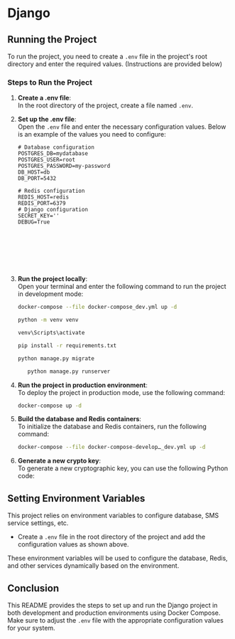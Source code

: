 
# Django 


## Running the Project

To run the project, you need to create a `.env` file in the project's root directory and enter the required values. (Instructions are provided below)

### Steps to Run the Project

1. **Create a .env file**:  
   In the root directory of the project, create a file named `.env`.

2. **Set up the .env file**:  
   Open the `.env` file and enter the necessary configuration values. Below is an example of the values you need to configure:

   ```env
   # Database configuration
   POSTGRES_DB=mydatabase
   POSTGRES_USER=root
   POSTGRES_PASSWORD=my-password
   DB_HOST=db
   DB_PORT=5432
   
   # Redis configuration
   REDIS_HOST=redis
   REDIS_PORT=6379
   # Django configuration
   SECRET_KEY=''
   DEBUG=True








4. **Run the project locally**:  
   Open your terminal and enter the following command to run the project in development mode:
      ```bash
   docker-compose --file docker-compose_dev.yml up -d
   ```
   
   ```bash
   python -m venv venv
   ```
   
   ```bash
   venv\Scripts\activate
   ```
   
   ```bash
   pip install -r requirements.txt
   ```
   
   ```bash
   python manage.py migrate
   ```
   ```bash
      python manage.py runserver   
   ```
   



6. **Run the project in production environment**:  
   To deploy the project in production mode, use the following command:

   ```bash
   docker-compose up -d
   ```

7. **Build the database and Redis containers**:  
   To initialize the database and Redis containers, run the following command:

   ```bash
   docker-compose --file docker-compose-developـ_dev.yml up -d 
   ```

8. **Generate a new crypto key**:  
   To generate a new cryptographic key, you can use the following Python code:


## Setting Environment Variables

This project relies on environment variables to configure database, SMS service settings, etc. 

- Create a `.env` file in the root directory of the project and add the configuration values as shown above.

These environment variables will be used to configure the database, Redis, and other services dynamically based on the environment.

## Conclusion

This README provides the steps to set up and run the Django project in both development and production environments using Docker Compose. Make sure to adjust the `.env` file with the appropriate configuration values for your system.
